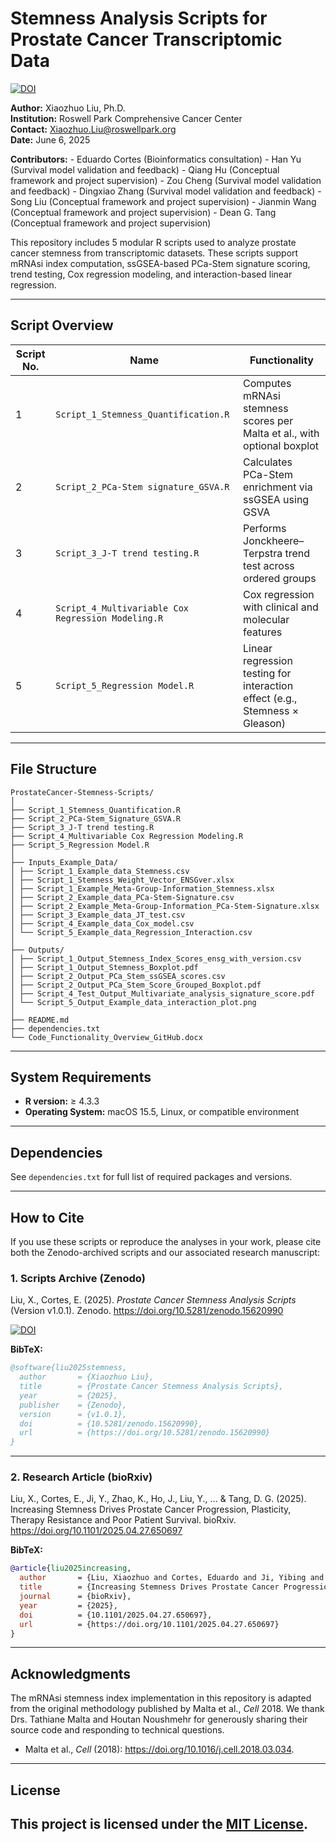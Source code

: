# Stemness Analysis Scripts for Prostate Cancer Transcriptomic Data

[![DOI](https://zenodo.org/badge/DOI/10.5281/zenodo.15620990.svg)](https://doi.org/10.5281/zenodo.15620990)

**Author:** Xiaozhuo Liu, Ph.D.  
**Institution:** Roswell Park Comprehensive Cancer Center  
**Contact:** Xiaozhuo.Liu@roswellpark.org  
**Date:** June 6, 2025


**Contributors:** 
	- Eduardo Cortes (Bioinformatics consultation) 
	- Han Yu  (Survival model validation and feedback) 
	- Qiang Hu (Conceptual framework and project supervision)
	- Zou Cheng  (Survival model validation and feedback) 
	- Dingxiao Zhang  (Survival model validation and feedback) 
	- Song Liu (Conceptual framework and project supervision)
	- Jianmin Wang  (Conceptual framework and project supervision)
	- Dean G. Tang (Conceptual framework and project supervision)


This repository includes 5 modular R scripts used to analyze prostate cancer stemness from transcriptomic datasets. These scripts support mRNAsi index computation, ssGSEA-based PCa-Stem signature scoring, trend testing, Cox regression modeling, and interaction-based linear regression.

---

## Script Overview

| Script No. | Name                                               | Functionality                                                               |
|------------|----------------------------------------------------|-----------------------------------------------------------------------------|
|      1     | `Script_1_Stemness_Quantification.R`               | Computes mRNAsi stemness scores per Malta et al., with optional boxplot     |
|      2     | `Script_2_PCa-Stem signature_GSVA.R`               | Calculates PCa-Stem enrichment via ssGSEA using GSVA                        |
|      3     | `Script_3_J-T trend testing.R`                     | Performs Jonckheere–Terpstra trend test across ordered groups               |
|      4     | `Script_4_Multivariable Cox Regression Modeling.R` | Cox regression with clinical and molecular features                         |
|      5     | `Script_5_Regression Model.R`                      | Linear regression testing for interaction effect (e.g., Stemness × Gleason) |

---

## File Structure
```
ProstateCancer-Stemness-Scripts/
│
├── Script_1_Stemness_Quantification.R
├── Script_2_PCa-Stem_Signature_GSVA.R
├── Script_3_J-T trend testing.R
├── Script_4_Multivariable Cox Regression Modeling.R
├── Script_5_Regression Model.R
│
├── Inputs_Example_Data/
│ ├── Script_1_Example_data_Stemness.csv
│ ├── Script_1_Stemness_Weight_Vector_ENSGver.xlsx
│ ├── Script_1_Example_Meta-Group-Information_Stemness.xlsx
│ ├── Script_2_Example_data_PCa-Stem-Signature.csv
│ ├── Script_2_Example_Meta-Group-Information_PCa-Stem-Signature.xlsx
│ ├── Script_3_Example_data_JT_test.csv
│ ├── Script_4_Example_data_Cox_model.csv
│ └── Script_5_Example_data_Regression_Interaction.csv
│
├── Outputs/
│ ├── Script_1_Output_Stemness_Index_Scores_ensg_with_version.csv
│ ├── Script_1_Output_Stemness_Boxplot.pdf
│ ├── Script_2_Output_PCa_Stem_ssGSEA_scores.csv
│ ├── Script_2_Output_PCa_Stem_Score_Grouped_Boxplot.pdf
│ ├── Script_4_Test_Output_Multivariate_analysis_signature_score.pdf
│ └── Script_5_Output_Example_data_interaction_plot.png
│
├── README.md
├── dependencies.txt
└── Code_Functionality_Overview_GitHub.docx
```
---

## System Requirements

- **R version:** ≥ 4.3.3  
- **Operating System:** macOS 15.5, Linux, or compatible environment

---

## Dependencies

See `dependencies.txt` for full list of required packages and versions.

---

## How to Cite

If you use these scripts or reproduce the analyses in your work, please cite both the Zenodo-archived scripts and our associated research manuscript:

### 1. Scripts Archive (Zenodo)
Liu, X., Cortes, E. (2025). *Prostate Cancer Stemness Analysis Scripts* (Version v1.0.1). Zenodo. https://doi.org/10.5281/zenodo.15620990

[![DOI](https://zenodo.org/badge/DOI/10.5281/zenodo.15620990.svg)](https://doi.org/10.5281/zenodo.15620990)

**BibTeX:**
```bibtex
@software{liu2025stemness,
  author       = {Xiaozhuo Liu},
  title        = {Prostate Cancer Stemness Analysis Scripts},
  year         = {2025},
  publisher    = {Zenodo},
  version      = {v1.0.1},
  doi          = {10.5281/zenodo.15620990},
  url          = {https://doi.org/10.5281/zenodo.15620990}
}
```
---

### 2. Research Article (bioRxiv)
Liu, X., Cortes, E., Ji, Y., Zhao, K., Ho, J., Liu, Y., ... & Tang, D. G. (2025). Increasing Stemness Drives Prostate Cancer Progression, Plasticity, Therapy Resistance and Poor Patient Survival. bioRxiv. https://doi.org/10.1101/2025.04.27.650697

**BibTeX:**
```bibtex
@article{liu2025increasing,
  author       = {Liu, Xiaozhuo and Cortes, Eduardo and Ji, Yibing and Liu, Song and Wang, Jianmin and Tang, Dean G.},
  title        = {Increasing Stemness Drives Prostate Cancer Progression, Plasticity, Therapy Resistance and Poor Patient Survival},
  journal      = {bioRxiv},
  year         = {2025},
  doi          = {10.1101/2025.04.27.650697},
  url          = {https://doi.org/10.1101/2025.04.27.650697}
}
```
---

## Acknowledgments
The mRNAsi stemness index implementation in this repository is adapted from the original methodology published by Malta et al., *Cell* 2018. We thank Drs. Tathiane Malta and Houtan Noushmehr for generously sharing their source code and responding to technical questions.  
- Malta et al., *Cell* (2018): https://doi.org/10.1016/j.cell.2018.03.034.
---

## License
This project is licensed under the [MIT License](LICENSE).
---
